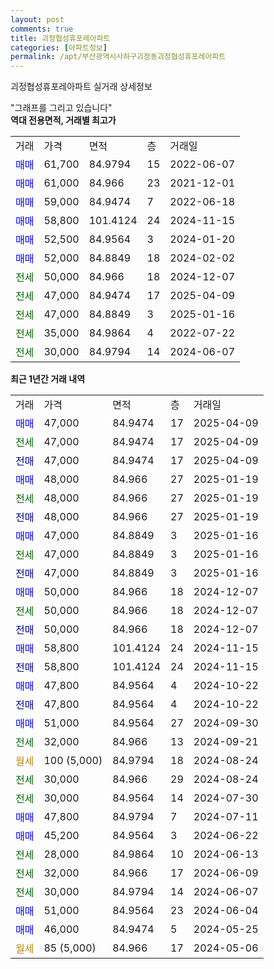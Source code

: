 ```yaml
---
layout: post
comments: true
title: 괴정협성휴포레아파트
categories: [아파트정보]
permalink: /apt/부산광역시사하구괴정동괴정협성휴포레아파트
---
```


괴정협성휴포레아파트 실거래 상세정보

<script type="text/javascript">
  google.charts.load('current', {'packages':['line', 'corechart']});
  google.charts.setOnLoadCallback(drawChart);

  function drawChart() {
    var data = new google.visualization.DataTable();
    data.addColumn('date', '거래일');
    data.addColumn('number', "매매");
    data.addColumn('number', "전세");
    data.addColumn('number', "전매");

    data.addRows([[new Date(Date.parse("2025-04-09")), 47000, null, null], [new Date(Date.parse("2025-04-09")), null, 47000, null], [new Date(Date.parse("2025-04-09")), null, null, 47000], [new Date(Date.parse("2025-01-19")), 48000, null, null], [new Date(Date.parse("2025-01-19")), null, 48000, null], [new Date(Date.parse("2025-01-19")), null, null, 48000], [new Date(Date.parse("2025-01-16")), 47000, null, null], [new Date(Date.parse("2025-01-16")), null, 47000, null], [new Date(Date.parse("2025-01-16")), null, null, 47000], [new Date(Date.parse("2024-12-07")), 50000, null, null], [new Date(Date.parse("2024-12-07")), null, 50000, null], [new Date(Date.parse("2024-12-07")), null, null, 50000], [new Date(Date.parse("2024-11-15")), 58800, null, null], [new Date(Date.parse("2024-11-15")), null, null, 58800], [new Date(Date.parse("2024-10-22")), 47800, null, null], [new Date(Date.parse("2024-10-22")), null, null, 47800], [new Date(Date.parse("2024-09-30")), 51000, null, null], [new Date(Date.parse("2024-09-21")), null, 32000, null], [new Date(Date.parse("2024-08-24")), null, null, null], [new Date(Date.parse("2024-08-24")), null, 30000, null], [new Date(Date.parse("2024-07-30")), null, 30000, null], [new Date(Date.parse("2024-07-11")), 47800, null, null], [new Date(Date.parse("2024-06-22")), 45200, null, null], [new Date(Date.parse("2024-06-13")), null, 28000, null], [new Date(Date.parse("2024-06-09")), null, 32000, null], [new Date(Date.parse("2024-06-07")), null, 30000, null], [new Date(Date.parse("2024-06-04")), 51000, null, null], [new Date(Date.parse("2024-05-25")), 46000, null, null], [new Date(Date.parse("2024-05-06")), null, null, null]]);

    var options = {
      hAxis: {
        format: 'yyyy/MM/dd'
      },    
      lineWidth: 0,
      pointsVisible: true,    
      title: '최근 1년간 유형별 실거래가 분포',
      legend: { position: 'bottom' }
    };

    var formatter = new google.visualization.NumberFormat({pattern:'###,###'} );
    formatter.format(data, 1);
    formatter.format(data, 2);
    
    setTimeout(function() {
        var chart = new google.visualization.LineChart(document.getElementById('columnchart_material'));
        chart.draw(data, (options));
        document.getElementById('loading').style.display = 'none';
    }, 200);
  }
</script>


<div id="loading" style="z-index:20; display: block; margin-left: 0px">"그래프를 그리고 있습니다"</div>
<div id="columnchart_material" style="width: 95%; margin-left: 0px; display: block"></div>
<!-- contents start -->
<b>역대 전용면적, 거래별 최고가</b>
<table class="sortable">
    <tr>
      <td>거래</td>
      <td>가격</td>
      <td>면적</td>
      <td>층</td>
      <td>거래일</td>
    </tr>
        <tr>
          <td><a style="color: blue">매매</a></td>
          <td>61,700</td>
          <td>84.9794</td>
          <td>15</td>
          <td>2022-06-07</td>
        </tr>            <tr>
          <td><a style="color: blue">매매</a></td>
          <td>61,000</td>
          <td>84.966</td>
          <td>23</td>
          <td>2021-12-01</td>
        </tr>            <tr>
          <td><a style="color: blue">매매</a></td>
          <td>59,000</td>
          <td>84.9474</td>
          <td>7</td>
          <td>2022-06-18</td>
        </tr>            <tr>
          <td><a style="color: blue">매매</a></td>
          <td>58,800</td>
          <td>101.4124</td>
          <td>24</td>
          <td>2024-11-15</td>
        </tr>            <tr>
          <td><a style="color: blue">매매</a></td>
          <td>52,500</td>
          <td>84.9564</td>
          <td>3</td>
          <td>2024-01-20</td>
        </tr>            <tr>
          <td><a style="color: blue">매매</a></td>
          <td>52,000</td>
          <td>84.8849</td>
          <td>18</td>
          <td>2024-02-02</td>
        </tr>        
        <tr>
              <td><a style="color: darkgreen">전세</a></td>
              <td>50,000</td>
              <td>84.966</td>
              <td>18</td>
              <td>2024-12-07</td>
            </tr>            <tr>
              <td><a style="color: darkgreen">전세</a></td>
              <td>47,000</td>
              <td>84.9474</td>
              <td>17</td>
              <td>2025-04-09</td>
            </tr>            <tr>
              <td><a style="color: darkgreen">전세</a></td>
              <td>47,000</td>
              <td>84.8849</td>
              <td>3</td>
              <td>2025-01-16</td>
            </tr>            <tr>
              <td><a style="color: darkgreen">전세</a></td>
              <td>35,000</td>
              <td>84.9864</td>
              <td>4</td>
              <td>2022-07-22</td>
            </tr>            <tr>
              <td><a style="color: darkgreen">전세</a></td>
              <td>30,000</td>
              <td>84.9794</td>
              <td>14</td>
              <td>2024-06-07</td>
            </tr>        
    
</table>

<b>최근 1년간 거래 내역</b>

<table class="sortable">
    <tr>
      <td>거래</td>
      <td>가격</td>
      <td>면적</td>
      <td>층</td>
      <td>거래일</td>
    </tr>
    <tr>
      <td><a style="color: blue">매매</a></td>
      <td>47,000</td>
      <td>84.9474</td>
      <td>17</td>
      <td>2025-04-09</td>
    </tr>          <tr>
      <td><a style="color: darkgreen">전세</a></td>
      <td>47,000</td>
      <td>84.9474</td>
      <td>17</td>
      <td>2025-04-09</td>
    </tr>          <tr>
      <td><a style="color: darkblue">전매</a></td>
      <td>47,000</td>
      <td>84.9474</td>
      <td>17</td>
      <td>2025-04-09</td>
    </tr>          <tr>
      <td><a style="color: blue">매매</a></td>
      <td>48,000</td>
      <td>84.966</td>
      <td>27</td>
      <td>2025-01-19</td>
    </tr>          <tr>
      <td><a style="color: darkgreen">전세</a></td>
      <td>48,000</td>
      <td>84.966</td>
      <td>27</td>
      <td>2025-01-19</td>
    </tr>          <tr>
      <td><a style="color: darkblue">전매</a></td>
      <td>48,000</td>
      <td>84.966</td>
      <td>27</td>
      <td>2025-01-19</td>
    </tr>          <tr>
      <td><a style="color: blue">매매</a></td>
      <td>47,000</td>
      <td>84.8849</td>
      <td>3</td>
      <td>2025-01-16</td>
    </tr>          <tr>
      <td><a style="color: darkgreen">전세</a></td>
      <td>47,000</td>
      <td>84.8849</td>
      <td>3</td>
      <td>2025-01-16</td>
    </tr>          <tr>
      <td><a style="color: darkblue">전매</a></td>
      <td>47,000</td>
      <td>84.8849</td>
      <td>3</td>
      <td>2025-01-16</td>
    </tr>          <tr>
      <td><a style="color: blue">매매</a></td>
      <td>50,000</td>
      <td>84.966</td>
      <td>18</td>
      <td>2024-12-07</td>
    </tr>          <tr>
      <td><a style="color: darkgreen">전세</a></td>
      <td>50,000</td>
      <td>84.966</td>
      <td>18</td>
      <td>2024-12-07</td>
    </tr>          <tr>
      <td><a style="color: darkblue">전매</a></td>
      <td>50,000</td>
      <td>84.966</td>
      <td>18</td>
      <td>2024-12-07</td>
    </tr>          <tr>
      <td><a style="color: blue">매매</a></td>
      <td>58,800</td>
      <td>101.4124</td>
      <td>24</td>
      <td>2024-11-15</td>
    </tr>          <tr>
      <td><a style="color: darkblue">전매</a></td>
      <td>58,800</td>
      <td>101.4124</td>
      <td>24</td>
      <td>2024-11-15</td>
    </tr>          <tr>
      <td><a style="color: blue">매매</a></td>
      <td>47,800</td>
      <td>84.9564</td>
      <td>4</td>
      <td>2024-10-22</td>
    </tr>          <tr>
      <td><a style="color: darkblue">전매</a></td>
      <td>47,800</td>
      <td>84.9564</td>
      <td>4</td>
      <td>2024-10-22</td>
    </tr>          <tr>
      <td><a style="color: blue">매매</a></td>
      <td>51,000</td>
      <td>84.9564</td>
      <td>27</td>
      <td>2024-09-30</td>
    </tr>          <tr>
      <td><a style="color: darkgreen">전세</a></td>
      <td>32,000</td>
      <td>84.966</td>
      <td>13</td>
      <td>2024-09-21</td>
    </tr>          <tr>
      <td><a style="color: darkgoldenrod">월세</a></td>
      <td>100 (5,000)</td>
      <td>84.9794</td>
      <td>18</td>
      <td>2024-08-24</td>
    </tr>          <tr>
      <td><a style="color: darkgreen">전세</a></td>
      <td>30,000</td>
      <td>84.966</td>
      <td>29</td>
      <td>2024-08-24</td>
    </tr>          <tr>
      <td><a style="color: darkgreen">전세</a></td>
      <td>30,000</td>
      <td>84.9564</td>
      <td>14</td>
      <td>2024-07-30</td>
    </tr>          <tr>
      <td><a style="color: blue">매매</a></td>
      <td>47,800</td>
      <td>84.9794</td>
      <td>7</td>
      <td>2024-07-11</td>
    </tr>          <tr>
      <td><a style="color: blue">매매</a></td>
      <td>45,200</td>
      <td>84.9564</td>
      <td>3</td>
      <td>2024-06-22</td>
    </tr>          <tr>
      <td><a style="color: darkgreen">전세</a></td>
      <td>28,000</td>
      <td>84.9864</td>
      <td>10</td>
      <td>2024-06-13</td>
    </tr>          <tr>
      <td><a style="color: darkgreen">전세</a></td>
      <td>32,000</td>
      <td>84.966</td>
      <td>17</td>
      <td>2024-06-09</td>
    </tr>          <tr>
      <td><a style="color: darkgreen">전세</a></td>
      <td>30,000</td>
      <td>84.9794</td>
      <td>14</td>
      <td>2024-06-07</td>
    </tr>          <tr>
      <td><a style="color: blue">매매</a></td>
      <td>51,000</td>
      <td>84.9564</td>
      <td>23</td>
      <td>2024-06-04</td>
    </tr>          <tr>
      <td><a style="color: blue">매매</a></td>
      <td>46,000</td>
      <td>84.9474</td>
      <td>5</td>
      <td>2024-05-25</td>
    </tr>          <tr>
      <td><a style="color: darkgoldenrod">월세</a></td>
      <td>85 (5,000)</td>
      <td>84.966</td>
      <td>17</td>
      <td>2024-05-06</td>
    </tr>      </table>
<!-- contents end -->    

